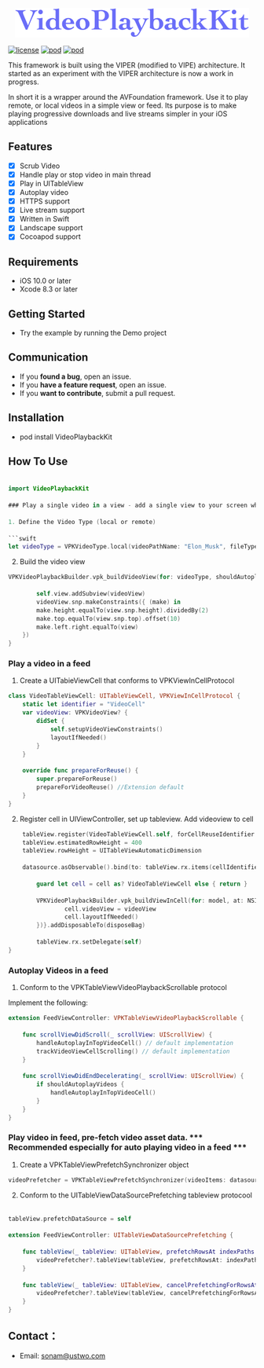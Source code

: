 <p align="center" >
<img src="Images/VPKPlayback_logo.png" title="VPKVideoPlayer logo" float=left>
</p>

[![license](https://img.shields.io/github/license/mashape/apistatus.svg)](https://github.com/ustwo/videoplayback-ios)
[![pod](https://img.shields.io/badge/pod-1.0.0-green.svg)](https://github.com/ustwo/videoplayback-ios) 
[![pod](https://img.shields.io/badge/swift-support-fc2f24.svg?maxAge=2592000)](https://github.com/apple/swift)


This framework is built using the VIPER (modified to VIPE) architecture. It started as an experiment with the VIPER architecture is now a work in progress.

In short it is a wrapper around the AVFoundation framework. Use it to play remote, or local videos in a simple view or feed. Its purpose is to make playing progressive downloads and live streams simpler in your iOS applications

## Features

- [x] Scrub Video 
- [x] Handle play or stop video in main thread
- [x] Play in UITableView 
- [x] Autoplay video    
- [x] HTTPS support
- [x] Live stream support 
- [x] Written in Swift 
- [x] Landscape support
- [x] Cocoapod support 

## Requirements

- iOS 10.0 or later
- Xcode 8.3 or later


## Getting Started

- Try the example by running the Demo project


## Communication

- If you **found a bug**, open an issue.
- If you **have a feature request**, open an issue.
- If you **want to contribute**, submit a pull request.


## Installation

- pod install VideoPlaybackKit

## How To Use

```swift 

import VideoPlaybackKit

### Play a single video in a view - add a single view to your screen which contains video content 
 
1. Define the Video Type (local or remote)

```swift 
let videoType = VPKVideoType.local(videoPathName: "Elon_Musk", fileType: "mp4", placeholderImageName: "elon_1")
```

2. Build the video view 

```swift
VPKVideoPlaybackBuilder.vpk_buildVideoView(for: videoType, shouldAutoplay: self.shouldAutoPlay, playbackBarTheme: self.toolBarTheme) { (videoView) in

        self.view.addSubview(videoView)
        videoView.snp.makeConstraints({ (make) in
        make.height.equalTo(view.snp.height).dividedBy(2)
        make.top.equalTo(view.snp.top).offset(10)
        make.left.right.equalTo(view)
    })
}

```

### Play a video in a feed 

1. Create a UITabieViewCell that conforms to VPKViewInCellProtocol

```swift 
class VideoTableViewCell: UITableViewCell, VPKViewInCellProtocol {
    static let identifier = "VideoCell"
    var videoView: VPKVideoView? {
        didSet {
            self.setupVideoViewConstraints()
            layoutIfNeeded()
        }
    }
    
    override func prepareForReuse() {
        super.prepareForReuse()
        prepareForVideoReuse() //Extension default
    }
}
```

2. Register cell in UIViewController, set up tableview. Add videoview to cell 
 

```swift 
    tableView.register(VideoTableViewCell.self, forCellReuseIdentifier: VideoTableViewCell.identifier)
    tableView.estimatedRowHeight = 400
    tableView.rowHeight = UITableViewAutomaticDimension

    datasource.asObservable().bind(to: tableView.rx.items(cellIdentifier: VideoTableViewCell.identifier)) { index, model, cell in
            
        guard let cell = cell as? VideoTableViewCell else { return }

        VPKVideoPlaybackBuilder.vpk_buildViewInCell(for: model, at: NSIndexPath(item: index, section: 0), completion: { (videoView) in
                cell.videoView = videoView
                cell.layoutIfNeeded()
        })}.addDisposableTo(disposeBag)

        tableView.rx.setDelegate(self)
}
```

### Autoplay Videos in a feed

1. Conform to the VPKTableViewVideoPlaybackScrollable protocol 

Implement the following: 

```swift 
extension FeedViewController: VPKTableViewVideoPlaybackScrollable {

    func scrollViewDidScroll(_ scrollView: UIScrollView) {
        handleAutoplayInTopVideoCell() // default implementation
        trackVideoViewCellScrolling() // default implementation
    }   

    func scrollViewDidEndDecelerating(_ scrollView: UIScrollView) {
        if shouldAutoplayVideos {
            handleAutoplayInTopVideoCell()
        }
    }
}
```

### Play video in feed, pre-fetch video asset data. *** Recommended especially for auto playing video in a feed ***

1. Create a VPKTableViewPrefetchSynchronizer object 

```swift 
videoPrefetcher = VPKTableViewPrefetchSynchronizer(videoItems: datasource.value)
```

2. Conform to the UITableViewDataSourcePrefetching tableview protocool 

```swift 

tableView.prefetchDataSource = self

extension FeedViewController: UITableViewDataSourcePrefetching {

    func tableView(_ tableView: UITableView, prefetchRowsAt indexPaths: [IndexPath]) {
        videoPrefetcher?.tableView(tableView, prefetchRowsAt: indexPaths)
    }

    func tableView(_ tableView: UITableView, cancelPrefetchingForRowsAt indexPaths: [IndexPath]) {
        videoPrefetcher?.tableView(tableView, cancelPrefetchingForRowsAt: indexPaths)
    }
}
```



## Contact：
- Email: sonam@ustwo.com

